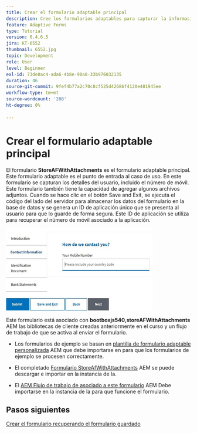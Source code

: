 ```yaml
---
title: Crear el formulario adaptable principal
description: Cree los formularios adaptables para capturar la información del solicitante y el formulario adaptable para recuperar el formulario adaptable guardado
feature: Adaptive Forms
type: Tutorial
version: 6.4,6.5
jira: KT-6552
thumbnail: 6552.jpg
topic: Development
role: User
level: Beginner
exl-id: 73de0ac4-ada6-4b8e-90a8-33b976032135
duration: 46
source-git-commit: 9fef4b77a2c70c8cf525d42686f4120e481945ee
workflow-type: tm+mt
source-wordcount: '208'
ht-degree: 0%

---
```


# Crear el formulario adaptable principal

El formulario **StoreAFWithAttachments** es el formulario adaptable principal. Este formulario adaptable es el punto de entrada al caso de uso. En este formulario se capturan los detalles del usuario, incluido el número de móvil. Este formulario también tiene la capacidad de agregar algunos archivos adjuntos. Cuando se hace clic en el botón Save and Exit, se ejecuta el código del lado del servidor para almacenar los datos del formulario en la base de datos y se genera un ID de aplicación único que se presenta al usuario para que lo guarde de forma segura. Este ID de aplicación se utiliza para recuperar el número de móvil asociado a la aplicación.

![formulario de solicitud principal](assets/6552.JPG)

Este formulario está asociado con **bootboxjs540,storeAFWithAttachments** AEM las bibliotecas de cliente creadas anteriormente en el curso y un flujo de trabajo de que se activa al enviar el formulario.


* Los formularios de ejemplo se basan en [plantilla de formulario adaptable personalizada](assets/custom-template-with-page-component.zip) AEM que debe importarse en para que los formularios de ejemplo se procesen correctamente.

* El completado [Formulario StoreAfWithAttachments](assets/store-af-with-attachments-form.zip) AEM se puede descargar e importar en la instancia de la.

* El [AEM Flujo de trabajo de asociado a este formulario](assets/workflow-model-store-af-with-attachments.zip) AEM Debe importarse en la instancia de la para que funcione el formulario.


## Pasos siguientes

[Crear el formulario recuperando el formulario guardado](./retrieve-saved-form.md)